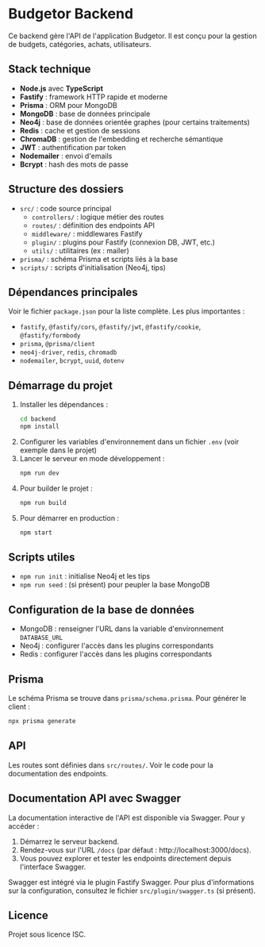 # Budgetor Backend

Ce backend gère l'API de l'application Budgetor. Il est conçu pour la gestion de budgets, catégories, achats, utilisateurs.

## Stack technique

- **Node.js** avec **TypeScript**
- **Fastify** : framework HTTP rapide et moderne
- **Prisma** : ORM pour MongoDB
- **MongoDB** : base de données principale
- **Neo4j** : base de données orientée graphes (pour certains traitements)
- **Redis** : cache et gestion de sessions
- **ChromaDB** : gestion de l'embedding et recherche sémantique
- **JWT** : authentification par token
- **Nodemailer** : envoi d'emails
- **Bcrypt** : hash des mots de passe

## Structure des dossiers

- `src/` : code source principal
  - `controllers/` : logique métier des routes
  - `routes/` : définition des endpoints API
  - `middleware/` : middlewares Fastify
  - `plugin/` : plugins pour Fastify (connexion DB, JWT, etc.)
  - `utils/` : utilitaires (ex : mailer)
- `prisma/` : schéma Prisma et scripts liés à la base
- `scripts/` : scripts d'initialisation (Neo4j, tips)

## Dépendances principales

Voir le fichier `package.json` pour la liste complète. Les plus importantes :
- `fastify`, `@fastify/cors`, `@fastify/jwt`, `@fastify/cookie`, `@fastify/formbody`
- `prisma`, `@prisma/client`
- `neo4j-driver`, `redis`, `chromadb`
- `nodemailer`, `bcrypt`, `uuid`, `dotenv`

## Démarrage du projet

1. Installer les dépendances :
   ```bash
   cd backend
   npm install
   ```
2. Configurer les variables d'environnement dans un fichier `.env` (voir exemple dans le projet)
3. Lancer le serveur en mode développement :
   ```bash
   npm run dev
   ```
4. Pour builder le projet :
   ```bash
   npm run build
   ```
5. Pour démarrer en production :
   ```bash
   npm start
   ```

## Scripts utiles

- `npm run init` : initialise Neo4j et les tips
- `npm run seed` : (si présent) pour peupler la base MongoDB

## Configuration de la base de données

- MongoDB : renseigner l'URL dans la variable d'environnement `DATABASE_URL`
- Neo4j : configurer l'accès dans les plugins correspondants
- Redis : configurer l'accès dans les plugins correspondants

## Prisma

Le schéma Prisma se trouve dans `prisma/schema.prisma`. Pour générer le client :
```bash
npx prisma generate
```

## API

Les routes sont définies dans `src/routes/`. Voir le code pour la documentation des endpoints.

## Documentation API avec Swagger

La documentation interactive de l'API est disponible via Swagger. Pour y accéder :

1. Démarrez le serveur backend.
2. Rendez-vous sur l'URL `/docs` (par défaut : http://localhost:3000/docs).
3. Vous pouvez explorer et tester les endpoints directement depuis l'interface Swagger.

Swagger est intégré via le plugin Fastify Swagger. Pour plus d'informations sur la configuration, consultez le fichier `src/plugin/swagger.ts` (si présent).

## Licence

Projet sous licence ISC.
